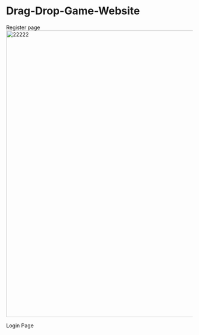 # Drag-Drop-Game-Website

Register page
<br>
<img width="772" alt="22222" src="https://cloud.githubusercontent.com/assets/26308862/25565535/5dead116-2d7d-11e7-93ee-82cba80c99bd.png">

Login Page

